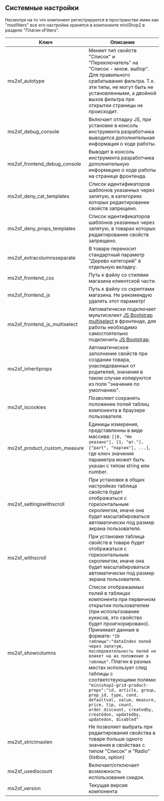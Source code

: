 ## Системные настройки

Несмотря на то что компонент регистрируется в пространстве имен как "mssfilters"
все его настройки хранятся в компоненте miniShop2 в разделе "Плагин sFilters".

Ключ | Описание
------------- | -------------
ms2sf_autotype  | Меняет тип свойств "Список" и "Переключатель" на "Список - множ. выбор". Для правильного срабатывания фильтра. Т.к. эти типы, не могут быть не установленными, а двойной вызов фильтра при открытии страницы не происходит.
ms2sf_debug_console | Включает отладку JS, при установке в консоль инструмента разработчика выводится дополнительная информация о ходе работы.
ms2sf_frontend_debug_console | Выводит в консоль инструмента разработчика дополнительную информацию о ходе работы на странице фронтенда.
ms2sf_deny_cat_templates | Список идентификаторов шаблонов указанных через запятую, в категориях которых редактирование свойств запрещено.
ms2sf_deny_props_templates | Список идентификаторов шаблонов указанных через запятую, в товарах которых редактирование свойств запрещено.
ms2sf_extracolumnsseparate | В товаре переносит стандартный параметр "Дерево категорий" в отдельную вкладку.
ms2sf_frontend_css | Путь к файлу со стилями магазина клиентской части.
ms2sf_frontend_js | Путь к файлу со скриптами магазина. Не рекомендую удалять этот параметр!
ms2sf_frontend_js_multiselect | Автоматически подключает мультиселект [JS Bootstrap multiselect](https://github.com/davidstutz/bootstrap-multiselect) в фронтенде, для работы необходимо самостоятельно подключить [JS Bootstrap](http://getbootstrap.com).
ms2sf_inheritprops | Автоматическое заполнение свойств при создании товара, унаследованных от родителей, значения в таком случае копируются из поля "значение по умолчанию".
ms2sf_iscookies | Позволяет сохранять положение полей таблиц компонента в браузере пользователя.
ms2sf_product_custom_measure | Единицы измерения, представленны в виде массива: ``[[0, "Не указано"], [1, "шт."], ["part", "партия"], ...]``, где ключ значения параметра может быть указан с типом string или number.
ms2sf_settingswithscroll | При установке в общих настройках таблица свойств будет отображаться с горизонтальным скролингом, иначе она будет масштабироваться автоматически под размер экрана пользователя.
ms2sf_withscroll | При установке таблица свойств в товаре будет отображаться с горизонтальным скролингом, иначе она будет масштабироваться автоматически под размер экрана пользователя.
ms2sf_showcolumns | Список отображаемых полей в таблицах компонента при первичном открытии пользователем (при испольтзование кукисов, это свойство будет проигнорировано). Принимает данные в формате: ``"ID таблицы":"dataIndex полей через запятую, последовательность полей не влияет на их положение в таблице"``. Плагин в разных местах использует след таблицы с соответствующими полями: ``"minishop2-grid-product-props":"id, article, group, prop_id, type, cond, defaultval, value, measure, price, tip, count, order_discount, createdby, createdon, updatedby, updatedon, disabled"``
ms2sf_strictmaxlen | Не позволяет выбрать при редактирования свойства в товаре больше одного значения в свойствах с типом "Список" и "Radio" (listbox, option)
ms2sf_usediscount | Включает/отключает возможность использования скидок.
ms2sf_version | Текущая версия компонента
